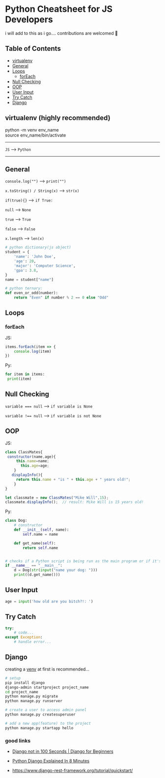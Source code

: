 # Python Cheatsheet for JS Developers

i will add to this as i go....
contributions are welcomed 🌻

## Table of Contents

* [virtualenv](#virtualenv-(highly-recommended))
* [General](#General)
* [Loops](#Loops)
  * [forEach](#forEach)
* [Null Checking](#Null-Checking)
* [OOP](#OOP)
* [User Input](#User-Input)
* [Try Catch](#Try-Catch)
* [Django](#Django)

## virtualenv (highly recommended)

python -m venv env_name  
source env_name/bin/activate

---

`JS` --> ```Python```

---

## General

`console.log("")` --> ```print("")```

`x.toString() / String(x)` --> ```str(x)```

`if(true){}` --> ```if True:```

`null` --> ```None```

`true` --> ```True```

`false` --> ```False```

`x.length` --> ```len(x)```

```py
# python dictionary(js object)
student = {
    'name': 'John Doe',
    'age': 20,
    'major': 'Computer Science',
    'gpa': 3.8,
}
name = student["name"]

# python ternary:
def even_or_odd(number):
    return "Even" if number % 2 == 0 else "Odd"
```

## Loops

### forEach

JS:

```js
items.forEach(item => {
    console.log(item)
})
```

Py:

```python
for item in items:
 print(item)
```

## Null Checking

`variable === null` --> ```if variable is None```

`variable !== null` --> ```if variable is not None```

## OOP

JS:

```js
class ClassMates{
 constructor(name,age){
     this.name=name;
       this.age=age;
    }
   displayInfo(){
     return this.name + "is " + this.age + " years old!";
    }
}

let classmate = new ClassMates("Mike Will",15);
classmate.displayInfo();  // result: Mike Will is 15 years old!
```

Py:

```python
class Dog:
    # constructor
    def __init__(self, name):
        self.name = name

    def get_name(self):
        return self.name


# checks if a Python script is being run as the main program or if it's being imported as a module into another script.
if __name__ == "__main__":
    d = Dog(str(input("name your dog: ")))
    print((d.get_name()))

```

## User Input

```python
age = input('how old are you bitch?!: ')
```

## Try Catch

```python
try:
    # code...
except Exception:
    # handle error...
```

## Django

creating a [venv](#virtualenv-(highly-recommended)) at first is recommended...

```bash
# setup
pip install django
django-admin startproject project_name
cd project_name
python manage.py migrate
python manage.py runserver

# create a user to access admin panel
python manage.py createsuperuser

# add a new app(feature) to the project
python manage.py startapp hello

```

### good links

* [Django not in 100 Seconds | Django for Beginners](https://youtu.be/0gT0xJ5M6Fs)

* [Python Django Explained In 8 Minutes](https://youtu.be/0sMtoedWaf0)

* <https://www.django-rest-framework.org/tutorial/quickstart/>
